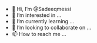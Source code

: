 - 👋 Hi, I’m @Sadeeqmessi
- 👀 I’m interested in ...
- 🌱 I’m currently learning ...
- 💞️ I’m looking to collaborate on ...
- 📫 How to reach me ...

<!---
Sadeeqmessi/Sadeeqmessi is a ✨ special ✨ repository because its `README.md` (this file) appears on your GitHub profile.
You can click the Preview link to take a look at your changes.
--->
